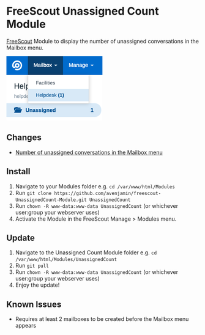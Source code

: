 # FreeScout Unassigned Count Module
[FreeScout](https://github.com/freescout-helpdesk/freescout "FreeScout") Module to display the number of unassigned conversations in the Mailbox menu.

![Mailbox Menu](Public/img/UnassignedCount-Screenshot.png)

## Changes
* [Number of unassigned conversations in the Mailbox menu](Providers/UnassignedCountServiceProvider.php#L37-L54)

## Install
1. Navigate to your Modules folder e.g. `cd /var/www/html/Modules`
2. Run `git clone https://github.com/avenjamin/freescout-UnassignedCount-Module.git UnassignedCount`
3. Run `chown -R www-data:www-data UnassignedCount` (or whichever user:group your webserver uses)
4. Activate the Module in the FreeScout Manage > Modules menu.

## Update
1. Navigate to the Unassigned Count Module folder e.g. `cd /var/www/html/Modules/UnassignedCount`
2. Run `git pull`
3. Run `chown -R www-data:www-data UnassignedCount` (or whichever user:group your webserver uses)
4. Enjoy the update!

## Known Issues
* Requires at least 2 mailboxes to be created before the Mailbox menu appears
